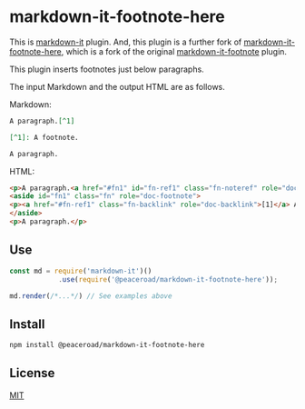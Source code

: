 # markdown-it-footnote-here

This is [markdown-it](https://github.com/markdown-it/markdown-it) plugin. And, this plugin is a further fork of [markdown-it-footnote-here](https://github.com/uyumyuuy/markdown-it-footnote-here), which is a fork of the original [markdown-it-footnote](https://github.com/markdown-it/markdown-it-footnote) plugin.

This plugin inserts footnotes just below paragraphs.

The input Markdown and the output HTML are as follows.

Markdown:

```md
A paragraph.[^1]

[^1]: A footnote.

A paragraph.
```

HTML:

```html
<p>A paragraph.<a href="#fn1" id="fn-ref1" class="fn-noteref" role="doc-noteref">[1]</a></p>
<aside id="fn1" class="fn" role="doc-footnote">
<p><a href="#fn-ref1" class="fn-backlink" role="doc-backlink">[1]</a> A footnote.</p>
</aside>
<p>A paragraph.</p>
```

## Use

```js
const md = require('markdown-it')()
            .use(require('@peaceroad/markdown-it-footnote-here'));

md.render(/*...*/) // See examples above
```

## Install

```bash
npm install @peaceroad/markdown-it-footnote-here
```

## License

[MIT](./LICENSE)
